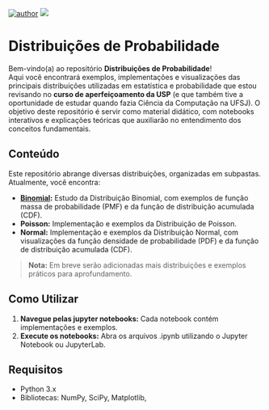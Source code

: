 [![author](https://img.shields.io/badge/author-Paola_Silva-red.svg)]([https://www.linkedin.com/in/paolaufsj/]([https://www.linkedin.com/in/paolaufsj/](https://www.linkedin.com/in/paolaufsj/))) [![](https://img.shields.io/badge/python-3.11+-blue.svg)](https://www.python.org/downloads/release/python-365/) 

# Distribuições de Probabilidade

Bem-vindo(a) ao repositório **Distribuições de Probabilidade**!  
Aqui você encontrará exemplos, implementações e visualizações das principais distribuições utilizadas em estatística e probabilidade que estou revisando no **curso de aperfeiçoamento da USP** (e que também tive a oportunidade de estudar quando fazia Ciência da Computação na UFSJ). O objetivo deste repositório é servir como material didático, com notebooks interativos e explicações teóricas que auxiliarão no entendimento dos conceitos fundamentais.

## Conteúdo

Este repositório abrange diversas distribuições, organizadas em subpastas. Atualmente, você encontra:

- **[Binomial](./Binomial.ipynb):** Estudo da Distribuição Binomial, com exemplos de função massa de probabilidade (PMF) e da função de distribuição acumulada (CDF).
- **Poisson:** Implementação e exemplos da Distribuição de Poisson.
- **Normal:** Implementação e exemplos da Distribuição Normal, com visualizações da função densidade de probabilidade (PDF) e da função de distribuição acumulada (CDF).

> **Nota:** Em breve serão adicionadas mais distribuições e exemplos práticos para aprofundamento.

## Como Utilizar

1. **Navegue pelas jupyter notebooks:** Cada notebook contém implementações e exemplos.
2. **Execute os notebooks:** Abra os arquivos .ipynb utilizando o Jupyter Notebook ou JupyterLab.

## Requisitos

- Python 3.x
- Bibliotecas: NumPy, SciPy, Matplotlib, 
